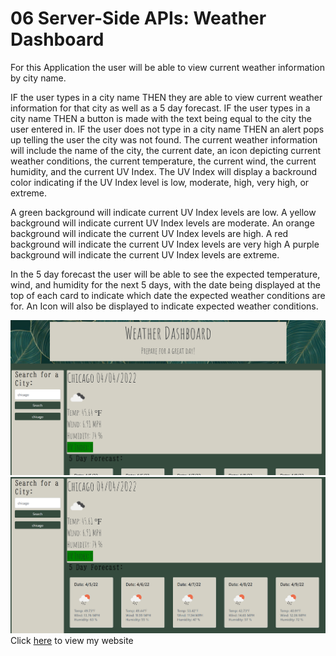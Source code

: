 # 06 Server-Side APIs: Weather Dashboard
For this Application the user will be able to view current weather information by city name. 


IF the user types in a city name THEN they are able to view current weather information for that city as well as a 5 day forecast.
IF the user types in a city name THEN a button is made with the text being equal to the city the user entered in.
IF the user does not type in a city name THEN an alert pops up telling the user the city was not found.
The current weather information will include the name of the city, the current date, an icon depicting current weather conditions, the current temperature, the current wind, the current humidity, and the current UV Index. 
The UV Index will display a backround color indicating if the UV Index level is low, moderate, high, very high, or extreme.


A green background will indicate current UV Index levels are low.
A yellow background will indicate current UV Index levels are moderate.
An orange background will indicate the current UV Index levels are high.
A red background will indicate the current UV Index levels are very high
A purple background will indicate the current UV Index levels are extreme.


In the 5 day forecast the user will be able to see the expected temperature, wind, and humidity for the next 5 days, with the date being displayed at the top of each card to indicate which date the expected weather conditions are for. An Icon will also be displayed to indicate expected weather conditions. 

![alt](./assets/css/images/weather-browser-one.png)
![alt](./assets/css/images/weather-browser.png)
Click [here](https://nicoled1999.github.io/weather-dashboard/) to view my website

